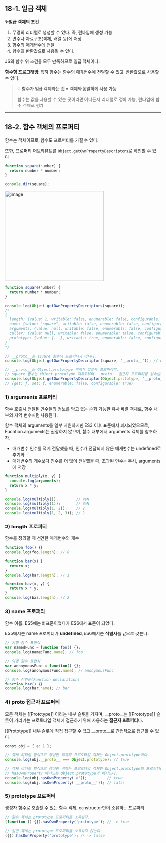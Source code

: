 ## 18-1. 일급 객체

**✨일급 객체의 조건**

1. 무명의 리터럴로 생성할 수 있다. 즉, 런타임에 생성 가능
2. 변수나 자료구조(객체, 배열 등)에 저장
3. 함수의 매개변수에 전달
4. 함수의 반환값으로 사용될 수 있다.

JS의 함수 위 조건을 모두 만족하므로 일급 객체이다.

**함수형 프로그래밍**: 특히 함수는 함수의 매개변수에 전달할 수 있고, 반환값으로 사용할 수 있다. 

 
>💡 **함수가 일급 객체라는 것 = 객체와 동일하게 사용 가능**
>
> 함수는 값을 사용할 수 있는 곳이라면 어디든지 리터럴로 정의 가능, 런타임에 함수 객체로 평가

 

---

## 18-2. 함수 객체의 프로퍼티

함수는 객체이므로, 함수도 프로퍼티를 가질 수 있다.

또한, 프로퍼티 어트리뷰트를 `Object.getOwnPropertyDescriptors`로 확인할 수 있다.

```jsx
function square(number) {
  return number * number;
}

console.dir(square);
```

<img width="319" height="291" alt="image" src="https://github.com/user-attachments/assets/8ea296ef-ca84-48d0-93d4-92eb8e1d7668" />


```jsx
function square(number) {
  return number * number;
}

console.log(Object.getOwnPropertyDescriptors(square));
/*
{
  length: {value: 1, writable: false, enumerable: false, configurable: true},
  name: {value: "square", writable: false, enumerable: false, configurable: true},
  arguments: {value: null, writable: false, enumerable: false, configurable: false},
  caller: {value: null, writable: false, enumerable: false, configurable: false},
  prototype: {value: {...}, writable: true, enumerable: false, configurable: false}
}
*/

// __proto__는 square 함수의 프로퍼티가 아니다.
console.log(Object.getOwnPropertyDescriptor(square, '__proto__')); // undefined

// __proto__는 Object.prototype 객체의 접근자 프로퍼티다.
// square 함수는 Object.prototype 객체로부터 __proto__ 접근자 프로퍼티를 상속받는다.
console.log(Object.getOwnPropertyDescriptor(Object.prototype, '__proto__'));
// {get: ƒ, set: ƒ, enumerable: false, configurable: true}
```

### 1) arguments 프로퍼티

함수 호출시 전달된 인수들의 정보를 담고 있는 순회 가능한 유사 배열 객체로, 함수 내부의 지역 변수처럼 사용된다.

함수 객체의 arguments를 일부 지원하지만 ES3 이후 표준에서 폐지되었으므로, Fucntion.arguments는 권장하지 않으며, 함수 내부에서 arguments 객체를 참조하자.

- 매개변수 인수를 적게 전달했을 때, 인수가 전달되지 않은 매개변수는 undefined로 추기화
- 매개변수의 개수보다 인수를 더 많이 전달했을 때, 초과된 인수는 무시, arguments에 저장

```jsx
function multiply(x, y) {
  console.log(arguments);
  return x * y;
}

console.log(multiply());        // NaN
console.log(multiply(1));       // NaN
console.log(multiply(1, 2));    // 2
console.log(multiply(1, 2, 3)); // 2
```

### 2) length 프로퍼티

함수를 정의할 때 선언한 매개변수의 개수

```jsx
function foo() {}
console.log(foo.length); // 0

function bar(x) {
  return x;
}
console.log(bar.length); // 1

function baz(x, y) {
  return x * y;
}
console.log(baz.length); // 2
```

### 3) name 프로퍼티

함수 이름. ES5에는 비표준이었다가 ES6에서 표준이 되었다. 

ES5에서는 name 프로퍼티가 **undefined**, ES6에서는 **식별자**를 값으로 갖는다.

```jsx
// 기명 함수 표현식
var namedFunc = function foo() {};
console.log(namedFunc.name); // foo

// 익명 함수 표현식
var anonymousFunc = function() {};
console.log(anonymousFunc.name); // anonymousFunc

// 함수 선언문(Function declaration)
function bar() {}
console.log(bar.name); // bar
```

### 4) __proto__ 접근자 프로퍼티

모든 객체는 [[Prototype]] 이라는 내부 슬롯을 가지며, __proto__는 [[Prototype]] 슬롯이 가리키는 프로토타입 객체에 접근하기 위해 사용하는 **접근자 프로퍼티**다.

[[Prototype]] 내부 슬롯에 직접 접근할 수 없고 __proto__로 간접적으로 접근할 수 있다.

```jsx
const obj = { a: 1 };

// 객체 리터럴 방식으로 생성한 객체의 프로토타입 객체는 Object.prototype이다.
console.log(obj.__proto__ === Object.prototype); // true

// 객체 리터럴 방식으로 생성한 객체는 프로토타입 객체인 Object.prototype의 프로퍼티를 상속받는다.
// hasOwnProperty 메서드는 Object.prototype의 메서드다.
console.log(obj.hasOwnProperty('a'));         // true
console.log(obj.hasOwnProperty('__proto__')); // false
```

### 5) prototype 프로퍼티

생성자 함수로 호출할 수 있는 함수 객체, constructor만이 소유하는 프로퍼티

```jsx
// 함수 객체는 prototype 프로퍼티를 소유한다.
(function () {}).hasOwnProperty('prototype'); // -> true

// 일반 객체는 prototype 프로퍼티를 소유하지 않는다.
({}).hasOwnProperty('prototype'); // -> false
```
